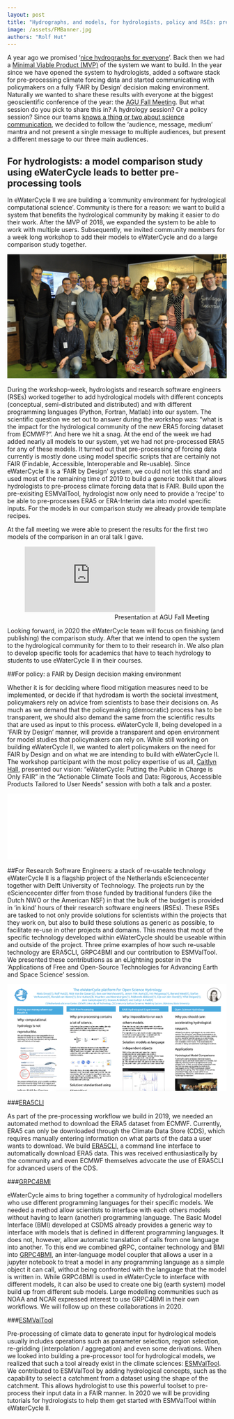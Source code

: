 ```yaml
---
layout: post
title: "Hydrographs, and models, for hydrologists, policy and RSEs: presenting eWaterCycle II at the AGU Fall Meeting"
image: /assets/FMBanner.jpg
authors: "Rolf Hut"
---
```


A year ago we promised ‘[nice hydrographs for everyone](https://www.ewatercycle.org/2018/11/12/introducing-ewatercycleII.html)’. Back then we had a [Minimal Viable Product (MVP)](https://www.youtube.com/watch?v=uv_9zSGVFJs) of the system we want to build. In the year since we have opened the system to hydrologists, added a software stack for pre-processing climate forcing data and started communicating with policymakers on a fully ‘FAIR by Design’ decision making environment. Naturally we wanted to share these results with everyone at the biggest geoscientific conference of the year: the [AGU Fall Meeting](https://www.agu.org/fall-meeting). But what session do you pick to share this in? A hydrology session? Or a policy session? Since our teams [knows a thing or two about science communication](https://doi.org/10.5194/hess-20-2507-2016), we decided to follow the ‘audience, message, medium’ mantra and not present a single message to multiple audiences, but present a different message to our three main audiences.

## For hydrologists: a model comparison study using eWaterCycle leads to better pre-processing tools

In eWaterCycle II we are building a ‘community environment for hydrological computational science’. Community is there for a reason: we want to build a system that benefits the hydrological community by making it easier to do their work. After the MVP of 2018, we expanded the system to be able to work with multiple users. Subsequently, we invited community members for a week long workshop to add their models to eWaterCycle and do a large comparison study together. 

![Participants of the comparison study](/assets/leidenTeamPhoto.jpg)

During the workshop-week, hydrologists and research software engineers (RSEs) worked together to add hydrological models with different concepts (conceptual, semi-distributed and distributed) and with different programming languages (Python, Fortran, Matlab) into our system. The scientific question we set out to answer during the workshop was: “what is the impact for the hydrological community of the new ERA5 forcing dataset from ECMWF?”. And here we hit a snag. At the end of the week we had added nearly all models to our system, yet we had not pre-processed ERA5 for any of these models. It turned out that pre-processing of forcing data currently is mostly done using model specific scripts that are certainly not FAIR (Findable, Accessible, Interoperable and Re-usable). Since eWaterCycle II is a ‘FAIR by Design’ system, we could not let this stand and used most of the remaining time of 2019 to build a generic toolkit that allows hydrologists to pre-process climate forcing data that is FAIR. Build upon the pre-exisiting ESMValTool, hydrologist now only need to provide a ‘recipe’ to be able to pre-processes ERA5 or ERA-Interim data into model specific inputs. For the models in our comparison study we already provide template recipes. 

At the fall meeting we were able to present the results for the first two models of the comparison in an oral talk I gave. 

<figure>
<div class="aspect-ratio">
<iframe src="https://www.youtube.com/embed/GOkDY7lfCxQ" frameborder="0" allowfullscreen></iframe>
</div>
<figcaption style="text-align:right">Presentation at AGU Fall Meeting</figcaption>
</figure>

Looking forward, in 2020 the eWaterCycle team will focus on finishing (and publishing) the comparison study. After that we intend to open the system to the hydrological community for them to to their research in. We also plan to develop specific tools for academics that have to teach hydrology to students to use eWaterCycle II in their courses. 

##For policy: a FAIR by Design decision making environment

Whether it is for deciding where flood mitigation measures need to be implemented, or decide if that hydrodam is worth the societal investment, policymakers rely on advice from scientists to base their decisions on. As much as we demand that the policymaking (democratic) process has to be transparent, we should also demand the same from the scientific results that are used as input to this process. eWaterCycle II, being developed in a ‘FAIR by Design’ manner, will provide a transparent and open environment for model studies that policymakers can rely on. While still working on building eWaterCycle II, we wanted to alert policymakers on the need for FAIR by Design and on what we are intending to build with eWaterCycle II. The workshop participant with the most policy expertise of us all, [Caitlyn Hall](https://twitter.com/caitlynahall), presented our vision: “eWaterCycle: Putting the Public in Charge is Only FAIR” in the “Actionable Climate Tools and Data: Rigorous, Accessible Products Tailored to User Needs” session with both a talk and a poster.

![Poster presented at AGU Fall Meeting](/assets/eWaterCyclePublicFiarSMALL.pdf)

##For Research Software Engineers: a stack of re-usable technology
eWaterCycle II is a flagship project of the Netherlands eSciencecenter together with Delft University of Technology. The projects run by the eSciencecenter differ from those funded by traditional funders (like the Dutch NWO or the American NSF) in that the bulk of the budget is provided in ‘in kind’ hours of their research software engineers (RSEs). These RSEs are tasked to not only provide solutions for scientists within the projects that they work on, but also to build these solutions as generic as possible, to facilitate re-use in other projects and domains. This means that most of the specific technology developed within eWaterCycle should be useable within and outside of the project. Three prime examples of how such re-usable technology are ERA5CLI, GRPC4BMI and our contribution to ESMValTool. We presented these contributions as an eLightning poster in the ‘Applications of Free and Open-Source Technologies for Advancing Earth and Space Science’ session. 

![eLightning presented at AGU Fall Meeting](/assets/eLightningPoster.png)

###[ERA5CLI](https://github.com/eWaterCycle/era5cli)

As part of the pre-processing workflow we build in 2019, we needed an automated method to download the ERA5 dataset from ECMWF. Currently, ERA5 can only be downloaded through the Climate Data Store (CDS), which requires manually entering information on what parts of the data a user wants to download. We build [ERA5CLI](https://github.com/eWaterCycle/era5cli), a command line interface to automatically download ERA5 data. This was received enthusiastically by the community and even ECMWF themselves advocate the use of ERA5CLI for advanced users of the CDS.

###[GRPC4BMI](https://github.com/eWaterCycle/grpc4bmi)

eWaterCycle aims to bring together a community of hydrological modellers who use different programming languages for their specific models. We needed a method allow scientists to interface with each others models without having to learn (another) programming language. The Basic Model Interface (BMI) developed at CSDMS already provides a generic way to interface with models that is defined in different programming languages. It does not, however, allow automatic translation of calls from one language into another. To this end we combined gRPC, container technology and BMI into [GRPC4BMI](https://github.com/eWaterCycle/grpc4bmi), an inter-language model coupler that allows a user in a jupyter notebook to treat a model in any programming language as a simple object it can call, without being confronted with the language that the model is written in. While GRPC4BMI is used in eWaterCycle to interface with different models, it can also be used to create one big (earth system) model build up from different sub models. Large modelling communities such as NOAA and NCAR expressed interest to use GRPC4BMI in their own workflows. We will follow up on these collaborations in 2020.

###[ESMValTool](https://github.com/ESMValGroup/ESMValTool)

Pre-processing of climate data to generate input for hydrological models usually includes operations such as parameter selection, region selection, re-gridding (interpolation / aggregation) and even some derivations. When we looked into building a pre-processor tool for hydrological models, we realized that such a tool already exist in the climate sciences: [ESMValTool](https://github.com/ESMValGroup/ESMValTool). We contributed to ESMValTool by adding hydrological concepts, such as the capability to select a catchment from a dataset using the shape of the catchment. This allows hydrologist to use this powerful toolset to pre-process their input data in a FAIR manner. In 2020 we will be providing tutorials for hydrologists to help them get started with ESMValTool within eWaterCycle II.








